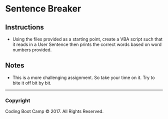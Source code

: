 # Sentence Breaker

## Instructions

* Using the files provided as a starting point, create a VBA script such that it reads in a User Sentence then prints the correct words based on word numbers provided.

## Notes

* This is a more challenging assignment. So take your time on it. Try to bite it off bit by bit.

- - -

### Copyright

Coding Boot Camp © 2017. All Rights Reserved.
